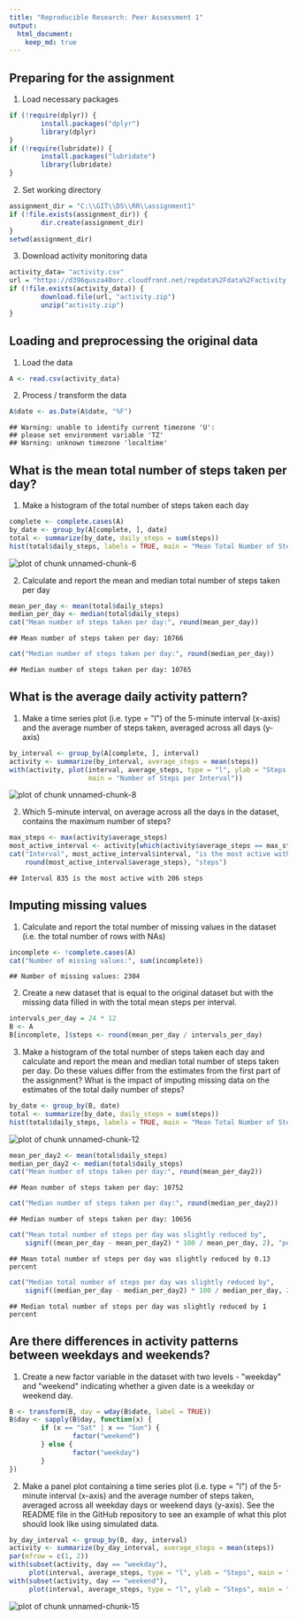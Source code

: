 ```yaml
---
title: "Reproducible Research: Peer Assessment 1"
output: 
  html_document:
    keep_md: true
---
```

## Preparing for the assignment
1. Load necessary packages

```r
if (!require(dplyr)) {
        install.packages("dplyr")
        library(dplyr) 
}
if (!require(lubridate)) { 
        install.packages("lubridate")
        library(lubridate) 
}
```

2. Set working directory

```r
assignment_dir = "C:\\GIT\\DS\\RR\\assignment1"
if (!file.exists(assignment_dir)) { 
        dir.create(assignment_dir) 
}
setwd(assignment_dir)
```

3. Download activity monitoring data

```r
activity_data= "activity.csv"
url = "https://d396qusza40orc.cloudfront.net/repdata%2Fdata%2Factivity.zip"
if (!file.exists(activity_data)) {
        download.file(url, "activity.zip")
        unzip("activity.zip")
}
```

## Loading and preprocessing the original data
1. Load the data

```r
A <- read.csv(activity_data)
```

2. Process / transform the data

```r
A$date <- as.Date(A$date, "%F")
```

```
## Warning: unable to identify current timezone 'U':
## please set environment variable 'TZ'
## Warning: unknown timezone 'localtime'
```

## What is the mean total number of steps taken per day?
1. Make a histogram of the total number of steps taken each day

```r
complete <- complete.cases(A)
by_date <- group_by(A[complete, ], date)
total <- summarize(by_date, daily_steps = sum(steps))
hist(total$daily_steps, labels = TRUE, main = "Mean Total Number of Steps Taken per Day", xlab = "Steps per Day")
```

![plot of chunk unnamed-chunk-6](figure/unnamed-chunk-6.png) 

2. Calculate and report the mean and median total number of steps taken per day

```r
mean_per_day <- mean(total$daily_steps)
median_per_day <- median(total$daily_steps)
cat("Mean number of steps taken per day:", round(mean_per_day))
```

```
## Mean number of steps taken per day: 10766
```

```r
cat("Median number of steps taken per day:", round(median_per_day))
```

```
## Median number of steps taken per day: 10765
```

## What is the average daily activity pattern?
1. Make a time series plot (i.e. type = "l") of the 5-minute interval (x-axis) and the average number of steps taken, averaged across all days (y-axis)

```r
by_interval <- group_by(A[complete, ], interval)
activity <- summarize(by_interval, average_steps = mean(steps))
with(activity, plot(interval, average_steps, type = "l", ylab = "Steps averaged across all days",
                    main = "Number of Steps per Interval"))
```

![plot of chunk unnamed-chunk-8](figure/unnamed-chunk-8.png) 

2. Which 5-minute interval, on average across all the days in the dataset, contains the maximum number of steps?

```r
max_steps <- max(activity$average_steps)
most_active_interval <- activity[which(activity$average_steps == max_steps), ]
cat("Interval", most_active_interval$interval, "is the most active with", 
    round(most_active_interval$average_steps), "steps")
```

```
## Interval 835 is the most active with 206 steps
```

## Imputing missing values
1. Calculate and report the total number of missing values in the dataset (i.e. the total number of rows with NAs)

```r
incomplete <- !complete.cases(A)
cat("Number of missing values:", sum(incomplete))
```

```
## Number of missing values: 2304
```

2. Create a new dataset that is equal to the original dataset but with the missing data filled in with the total mean steps per interval.

```r
intervals_per_day = 24 * 12
B <- A
B[incomplete, ]$steps <- round(mean_per_day / intervals_per_day)
```

3. Make a histogram of the total number of steps taken each day and calculate and report the mean and median total number of steps taken per day. Do these values differ from the estimates from the first part of the assignment? What is the impact of imputing missing data on the estimates of the total daily number of steps?

```r
by_date <- group_by(B, date)
total <- summarize(by_date, daily_steps = sum(steps))
hist(total$daily_steps, labels = TRUE, main = "Mean Total Number of Steps Taken per Day", xlab = "Steps per Day")
```

![plot of chunk unnamed-chunk-12](figure/unnamed-chunk-12.png) 

```r
mean_per_day2 <- mean(total$daily_steps)
median_per_day2 <- median(total$daily_steps)
cat("Mean number of steps taken per day:", round(mean_per_day2))
```

```
## Mean number of steps taken per day: 10752
```

```r
cat("Median number of steps taken per day:", round(median_per_day2))
```

```
## Median number of steps taken per day: 10656
```


```r
cat("Mean total number of steps per day was slightly reduced by", 
    signif((mean_per_day - mean_per_day2) * 100 / mean_per_day, 2), "percent")
```

```
## Mean total number of steps per day was slightly reduced by 0.13 percent
```

```r
cat("Median total number of steps per day was slightly reduced by", 
    signif((median_per_day - median_per_day2) * 100 / median_per_day, 2), "percent")
```

```
## Median total number of steps per day was slightly reduced by 1 percent
```

## Are there differences in activity patterns between weekdays and weekends?
1. Create a new factor variable in the dataset with two levels - "weekday" and "weekend" indicating whether a given date is a weekday or weekend day.

```r
B <- transform(B, day = wday(B$date, label = TRUE))
B$day <- sapply(B$day, function(x) {
        if (x == "Sat" | x == "Sun") { 
                factor("weekend") 
        } else { 
                factor("weekday") 
        }
})
```

2. Make a panel plot containing a time series plot (i.e. type = "l") of the 5-minute interval (x-axis) and the average number of steps taken, averaged across all weekday days or weekend days (y-axis). See the README file in the GitHub repository to see an example of what this plot should look like using simulated data.

```r
by_day_interval <- group_by(B, day, interval)
activity <- summarize(by_day_interval, average_steps = mean(steps))
par(mfrow = c(1, 2))
with(subset(activity, day == "weekday"),
     plot(interval, average_steps, type = "l", ylab = "Steps", main = "Number of Steps on Weekday"))
with(subset(activity, day == "weekend"),
     plot(interval, average_steps, type = "l", ylab = "Steps", main = "Number of Steps on Weekend"))
```

![plot of chunk unnamed-chunk-15](figure/unnamed-chunk-15.png) 
